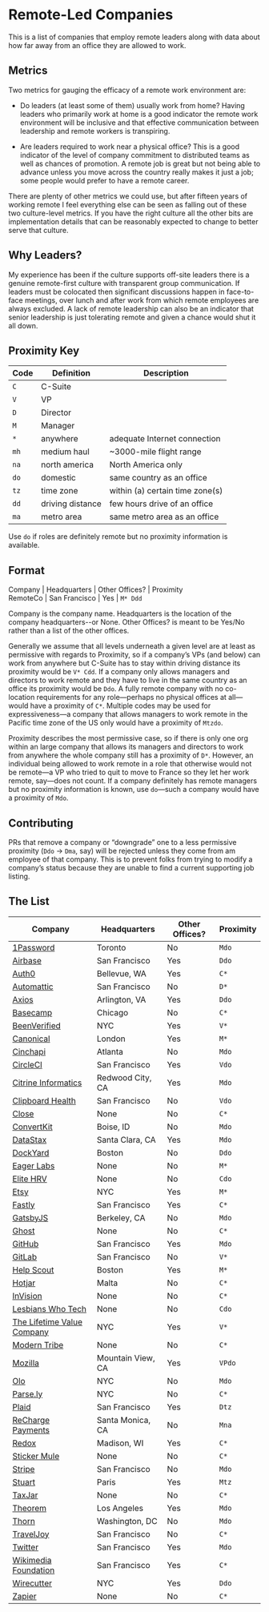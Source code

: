 # Remote-Led Companies

This is a list of companies that employ remote leaders along with data about
how far away from an office they are allowed to work.

## Metrics

Two metrics for gauging the efficacy of a remote work environment are:

* Do leaders (at least some of them) usually work from home? Having leaders who
  primarily work at home is a good indicator the remote work environment will
  be inclusive and that effective communication between leadership and remote
  workers is transpiring.

* Are leaders required to work near a physical office? This is a good indicator
  of the level of company commitment to distributed teams as well as chances of
  promotion. A remote job is great but not being able to advance unless you
  move across the country really makes it just a job; some people would prefer
  to have a remote career.

There are plenty of other metrics we could use, but after fifteen years of
working remote I feel everything else can be seen as falling out of these two
culture-level metrics. If you have the right culture all the other bits are
implementation details that can be reasonably expected to change to better
serve that culture.

## Why Leaders?

My experience has been if the culture supports off-site leaders there is a
genuine remote-first culture with transparent group communication. If leaders
must be colocated then significant discussions happen in face-to-face meetings,
over lunch and after work from which remote employees are always excluded. A
lack of remote leadership can also be an indicator that senior leadership is
just tolerating remote and given a chance would shut it all down.

## Proximity Key

| Code | Definition | Description |
| --- | ------- | - |
| `C` | C-Suite | |
| `V` | VP | |
| `D` | Director | |
| `M` | Manager | |
| `*` | anywhere | adequate Internet connection |
| `mh` | medium haul | ~3000-mile flight range |
| `na` | north america | North America only |
| `do` | domestic | same country as an office |
| `tz` | time zone | within (a) certain time zone(s) |
| `dd` | driving distance | few hours drive of an office |
| `ma` | metro area | same metro area as an office |

Use `do` if roles are definitely remote but no proximity information is
available.

## Format

Company | Headquarters | Other Offices? | Proximity  
RemoteCo | San Francisco | Yes | `M* Ddd`

Company is the company name. Headquarters is the location of the company
headquarters--or None. Other Offices? is meant to be Yes/No rather than a list
of the other offices.

Generally we assume that all levels underneath a given level are at least as
permissive with regards to Proximity, so if a company’s VPs (and below) can
work from anywhere but C-Suite has to stay within driving distance its
proximity would be `V* Cdd`. If a company only allows managers and directors to
work remote and they have to live in the same country as an office its
proximity would be `Ddo`. A fully remote company with no co-location
requirements for any role—perhaps no physical offices at all—would have a
proximity of `C*`.  Multiple codes may be used for expressiveness—a company
that allows managers to work remote in the Pacific time zone of the US only
would have a proximity of `Mtzdo`.

Proximity describes the most permissive case, so if there is only one org
within an large company that allows its managers and directors to work from
anywhere the whole company still has a proximity of `D*`. However, an
individual being allowed to work remote in a role that otherwise would not be
remote—a VP who tried to quit to move to France so they let her work remote,
say—does not count. If a company definitely has remote managers but no
proximity information is known, use `do`—such a company would have a proximity
of `Mdo`.

## Contributing

PRs that remove a company or “downgrade” one to a less permissive proximity
(`Ddo` -> `Dma`, say) will be rejected unless they come from am employee of
that company. This is to prevent folks from trying to modify a company’s status
because they are unable to find a current supporting job listing.

## The List

| Company | Headquarters | Other Offices? | Proximity |
| ------- | ------------ | -------------- | --------- |
| [1Password](https://1password.com/) | Toronto | No | `Mdo` |
| [Airbase](https://www.airbase.com) | San Francisco | Yes | `Ddo` |
| [Auth0](https://auth0.com) | Bellevue, WA | Yes | `C*` |
| [Automattic](https://automattic.com) | San Francisco | No | `D*` |
| [Axios](https://axios.com) | Arlington, VA | Yes | `Ddo` |
| [Basecamp](https://basecamp.com) | Chicago | No | `C*` |
| [BeenVerified](https://www.beenverified.com) | NYC | Yes | `V*` |
| [Canonical](https://canonical.com) | London | Yes | `M*` |
| [Cinchapi](https://cinchapi.com) | Atlanta | No | `Mdo` |
| [CircleCI](https://circleci.com) | San Francisco | Yes | `Vdo` |
| [Citrine Informatics](https://citrine.io) | Redwood City, CA | Yes | `Mdo` |
| [Clipboard Health](https://www.clipboardhealth.com) | San Francisco | No | `Vdo` |
| [Close](https://close.com) | None | No | `C*` |
| [ConvertKit](https://convertkit.com) | Boise, ID | No | `Mdo` |
| [DataStax](https://www.datastax.com) | Santa Clara, CA | Yes | `Mdo` |
| [DockYard](https://dockyard.com) | Boston | No | `Ddo` |
| [Eager Labs](https://www.eagerconnect.com) | None | No | `M*` |
| [Elite HRV](https://elitehrv.com) | None | No | `Cdo` |
| [Etsy](https://www.etsy.com) | NYC | Yes | `M*` |
| [Fastly](https://www.fastly.com) | San Francisco | Yes | `C*` |
| [GatsbyJS](https://gatsbyjs.org) | Berkeley, CA | No | `Mdo` |
| [Ghost](https://ghost.org) | None | No | `C*` |
| [GitHub](https://github.com) | San Francisco | Yes | `Mdo` |
| [GitLab](https://gitlab.com) | San Francisco | No | `V*` |
| [Help Scout](https://www.helpscout.com) | Boston | Yes | `M*` |
| [Hotjar](https://www.hotjar.com) | Malta | No | `C*` |
| [InVision](https://www.invisionapp.com) | None | No | `C*` |
| [Lesbians Who Tech](http://www.lesbianswhotech.org) | None | No | `Cdo` |
| [The Lifetime Value Company](https://www.ltvco.com) | NYC | Yes | `V*` |
| [Modern Tribe](https://tri.be) | None | No | `C*` |
| [Mozilla](https://mozilla.org) | Mountain View, CA | Yes | `VPdo` |
| [Olo](https://www.olo.com) | NYC | No | `Mdo` |
| [Parse.ly](https://www.parse.ly) | NYC | No | `C*` |
| [Plaid](https://plaid.com) | San Francisco | Yes | `Dtz` |
| [ReCharge Payments](https://rechargepayments.com) | Santa Monica, CA | No | `Mna` |
| [Redox](https://www.redoxengine.com) | Madison, WI | Yes | `C*` |
| [Sticker Mule](https://www.stickermule.com) | None | No | `C*` |
| [Stripe](https://stripe.com) | San Francisco | No | `Mdo` |
| [Stuart](https://stuart.com) | Paris | Yes | `Mtz` |
| [TaxJar](https://www.taxjar.com) | None | No | `C*` |
| [Theorem](https://theorem.co) | Los Angeles | Yes | `Mdo` |
| [Thorn](http://www.wearethorn.org) | Washington, DC | No | `Mdo` |
| [TravelJoy](https://traveljoy.com) | San Francisco | No | `C*` |
| [Twitter](https://twitter.com) | San Francisco | Yes | `Mdo` |
| [Wikimedia Foundation](https://wikimediafoundation.org) | San Francisco | Yes | `C*` |
| [Wirecutter](https://thewirecutter.com) | NYC | Yes | `Ddo` |
| [Zapier](https://zapier.com) | None | No | `C*` |
